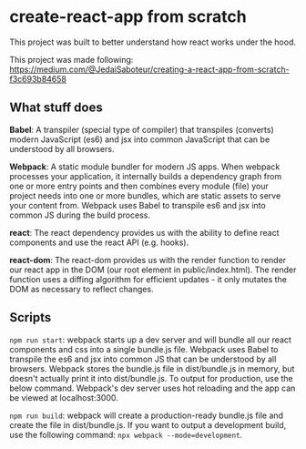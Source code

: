 # create-react-app from scratch

This project was built to better understand how react works under the hood.

This project was made following: https://medium.com/@JedaiSaboteur/creating-a-react-app-from-scratch-f3c693b84658

## What stuff does

**Babel**: A transpiler (special type of compiler) that transpiles (converts) modern JavaScript (es6) and jsx into common JavaScript that can be understood by all browsers.

**Webpack**: A static module bundler for modern JS apps. When webpack processes your application, it internally builds a dependency graph from one or more entry points and then combines every module (file) your project needs into one or more bundles, which are static assets to serve your content from. Webpack uses Babel to transpile es6 and jsx into common JS during the build process.

**react**: The react dependency provides us with the ability to define react components and use the react API (e.g. hooks).

**react-dom**: The react-dom provides us with the render function to render our react app in the DOM (our root element in public/index.html). The render function uses a diffing algorithm for efficient updates - it only mutates the DOM as necessary to reflect changes.

## Scripts

`npm run start`: webpack starts up a dev server and will bundle all our react components and css into a single bundle.js file. Webpack uses Babel to transpile the es6 and jsx into common JS that can be understood by all browsers. Webpack stores the bundle.js file in dist/bundle.js in memory, but doesn't actually print it into dist/bundle.js. To output for production, use the below command. Webpack's dev server uses hot reloading and the app can be viewed at localhost:3000.

`npm run build`: webpack will create a production-ready bundle.js file and create the file in dist/bundle.js. If you want to output a development build, use the following command: `npx webpack --mode=development`.
